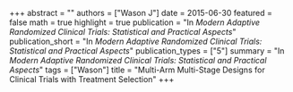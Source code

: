 +++
abstract = ""
authors = ["Wason J"]
date = 2015-06-30
featured = false
math = true
highlight = true
publication = "In *Modern Adaptive Randomized Clinical Trials: Statistical and Practical Aspects*"
publication_short = "In *Modern Adaptive Randomized Clinical Trials: Statistical and Practical Aspects*"
publication_types = ["5"]
summary = "In *Modern Adaptive Randomized Clinical Trials: Statistical and Practical Aspects*"
tags = ["Wason"]
title = "Multi-Arm Multi-Stage Designs for Clinical Trials with Treatment Selection"
+++
